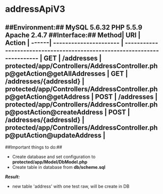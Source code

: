 # addressApiV3 #
##Environment:##
MySQL   **5.6.32**
PHP     **5.5.9**
Apache  **2.4.7**
##Interface:##
 Method|         URI           |                           Action                                          |
------| ---------------------- | ------------------------------------------------------------------------- |
 GET  | /addresses             | protected/app/Controllers/AddressController.php@getAction@getAllAddresses |
 GET  | /addresses/{addressId} | protected/app/Controllers/AddressController.php@getAction@getAddress      |
 POST | /addresses             | protected/app/Controllers/AddressController.php@postAction@createAddress  |
 POST | /addresses/{addressId} | protected/app/Controllers/AddressController.php@putAction@updateAddress   |
 ----------------------------------------------------------------------------------------------------------
##Important things to do:##
* Create database and set configuration to **protected/app/Model/DbModel.php**
* Create table in database from **db/scheme.sql**

***Result:***
* new table 'address' with one test raw, will be create in DB
